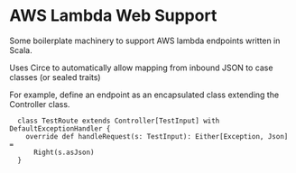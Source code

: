 # AWS Lambda Web Support

Some boilerplate machinery to support AWS lambda endpoints written in Scala.

Uses Circe to automatically allow mapping from inbound JSON to case classes (or sealed traits)


For example, define an endpoint as an encapsulated class extending the Controller class.
```
  class TestRoute extends Controller[TestInput] with DefaultExceptionHandler {
    override def handleRequest(s: TestInput): Either[Exception, Json] =
      Right(s.asJson)
  }
```